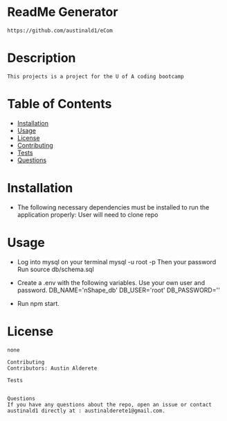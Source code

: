 # ReadMe Generator
    https://github.com/austinald1/eCom 

# Description
    This projects is a project for the U of A coding bootcamp

 # Table of Contents 
* [Installation](#installation)
* [Usage](#usage)
* [License](#license)
* [Contributing](#contributing)
* [Tests](#tests)
* [Questions](#questions)
# Installation
* The following necessary dependencies must be installed to run the application properly: User will need to clone repo

 # Usage
* Log into mysql on your terminal mysql -u root -p Then your password Run source db/schema.sql

* Create a .env with the following variables. Use your own user and password. DB_NAME='nShape_db' DB_USER='root' DB_PASSWORD=''

* Run npm start.

# License
    none

    Contributing
    ​Contributors: Austin Alderete

    Tests
    

    Questions
    If you have any questions about the repo, open an issue or contact austinald1 directly at : austinalderete1@gmail.com.